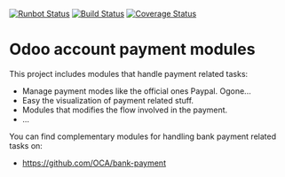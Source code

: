 [![Runbot Status](https://runbot.odoo-community.org/runbot/badge/flat/96/9.0.svg)](https://runbot.odoo-community.org/runbot/repo/github-com-oca-account-payment-96)
[![Build Status](https://travis-ci.org/OCA/account-payment.svg?branch=9.0)](https://travis-ci.org/OCA/account-payment)
[![Coverage Status](https://coveralls.io/repos/OCA/account-payment/badge.png?branch=9.0)](https://coveralls.io/r/OCA/account-payment?branch=9.0)

Odoo account payment modules
============================

This project includes modules that handle payment related tasks:

* Manage payment modes like the official ones Paypal. Ogone...
* Easy the visualization of payment related stuff.
* Modules that modifies the flow involved in the payment.
* ...

You can find complementary modules for handling bank payment related tasks on:

 * https://github.com/OCA/bank-payment
 
[//]: # (addons)
[//]: # (end addons)
